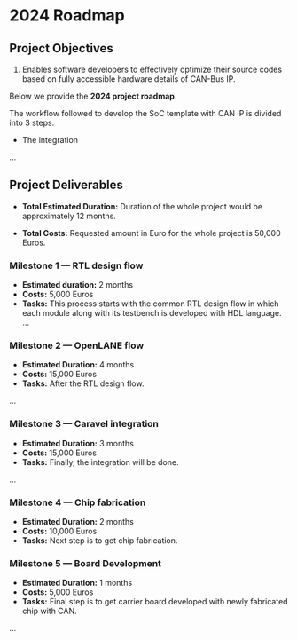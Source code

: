 # 2024 Roadmap

## Project Objectives
1. Enables software developers to effectively optimize their source codes based on fully accessible hardware details of CAN-Bus IP.

Below we provide the **2024 project roadmap**. 

The workflow followed to develop the SoC template with CAN IP is divided into 3 steps.
* The integration


...

## Project Deliverables

- **Total Estimated Duration:** Duration of the whole project would be approximately 12 months.

- **Total Costs:** Requested amount in Euro for the whole project is 50,000 Euros. 


### Milestone 1 — RTL design flow

- **Estimated duration:** 2 months
- **Costs:** 5,000 Euros
- **Tasks:** This process starts with the common RTL design flow in which each module along with its testbench is developed with HDL language. 
...

### Milestone 2 — OpenLANE flow 

- **Estimated Duration:** 4 months
- **Costs:** 15,000 Euros
- **Tasks:** After the RTL design flow.

...

### Milestone 3 — Caravel integration

- **Estimated Duration:** 3 months
- **Costs:** 15,000 Euros
- **Tasks:** Finally, the integration will be done.

...

### Milestone 4 — Chip fabrication

- **Estimated Duration:** 2 months
- **Costs:** 10,000 Euros
- **Tasks:** Next step is to get chip fabrication.

### Milestone 5 — Board Development

- **Estimated Duration:** 1 months
- **Costs:** 5,000 Euros
- **Tasks:** Final step is to get carrier board developed with newly fabricated chip with CAN.

...

